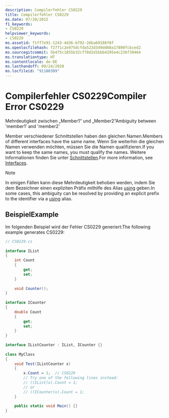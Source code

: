 ```yaml
---
description: Compilerfehler CS0229
title: Compilerfehler CS0229
ms.date: 07/20/2015
f1_keywords:
- CS0229
helpviewer_keywords:
- CS0229
ms.assetid: f1ff7e91-1243-4d36-b792-26ba69186f8f
ms.openlocfilehash: f2771c2e975dcfda523d3d9dd68a17890fcbced2
ms.sourcegitcommit: 5b475c1855b32cf78d2d1bbb4295e4c236f39464
ms.translationtype: HT
ms.contentlocale: de-DE
ms.lasthandoff: 09/24/2020
ms.locfileid: "91180309"
---
```

# <a name="compiler-error-cs0229"></a><span data-ttu-id="92f85-103">Compilerfehler CS0229</span><span class="sxs-lookup"><span data-stu-id="92f85-103">Compiler Error CS0229</span></span>

<span data-ttu-id="92f85-104">Mehrdeutigkeit zwischen „Member1“ und „Member2“</span><span class="sxs-lookup"><span data-stu-id="92f85-104">Ambiguity between 'member1' and 'member2'</span></span>  
  
 <span data-ttu-id="92f85-105">Member verschiedener Schnittstellen haben den gleichen Namen.</span><span class="sxs-lookup"><span data-stu-id="92f85-105">Members of different interfaces have the same name.</span></span> <span data-ttu-id="92f85-106">Wenn Sie weiterhin die gleichen Namen verwenden möchten, müssen Sie die Namen qualifizieren.</span><span class="sxs-lookup"><span data-stu-id="92f85-106">If you want to keep the same names, you must qualify the names.</span></span> <span data-ttu-id="92f85-107">Weitere Informationen finden Sie unter [Schnittstellen](../../programming-guide/interfaces/index.md).</span><span class="sxs-lookup"><span data-stu-id="92f85-107">For more information, see [Interfaces](../../programming-guide/interfaces/index.md).</span></span>  
  
> [!NOTE]
> <span data-ttu-id="92f85-108">In einigen Fällen kann diese Mehrdeutigkeit behoben werden, indem Sie dem Bezeichner einen expliziten Präfix mithilfe des Alias [using](../keywords/using-directive.md) geben.</span><span class="sxs-lookup"><span data-stu-id="92f85-108">In some cases, this ambiguity can be resolved by providing an explicit prefix to the identifier via a [using](../keywords/using-directive.md) alias.</span></span>  
  
## <a name="example"></a><span data-ttu-id="92f85-109">Beispiel</span><span class="sxs-lookup"><span data-stu-id="92f85-109">Example</span></span>  

 <span data-ttu-id="92f85-110">Im folgenden Beispiel wird der Fehler CS0229 generiert:</span><span class="sxs-lookup"><span data-stu-id="92f85-110">The following example generates CS0229:</span></span>  
  
```csharp  
// CS0229.cs  
  
interface IList  
{  
    int Count  
    {  
        get;  
        set;  
    }  
  
    void Counter();  
}  
  
interface ICounter  
{  
    double Count  
    {  
        get;  
        set;  
    }  
}  
  
interface IListCounter : IList, ICounter {}  
  
class MyClass  
{  
    void Test(IListCounter x)  
    {  
        x.Count = 1;  // CS0229  
        // Try one of the following lines instead:  
        // ((IList)x).Count = 1;  
        // or  
        // ((ICounter)x).Count = 1;  
    }  
  
    public static void Main() {}  
}  
```
